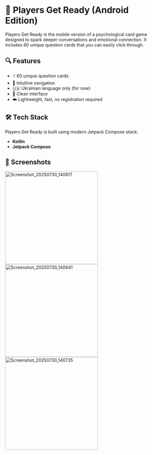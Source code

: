 # 🎯 Players Get Ready (Android Edition)

Players Get Ready is the mobile version of a psychological card game designed to spark deeper conversations and emotional connection. It includes 60 unique question cards that you can easily click through.

## 🔍 Features

- 🃏 60 unique question cards  
- 📲 Intuitive navigation  
- 🇺🇦 Ukrainian language only (for now)
- 🎨 Clean interface
- ☁️ Lightweight, fast, no registration required  

## 🛠 Tech Stack

Players Get Ready is built using modern Jetpack Compose stack:

- **Kotlin**
- **Jetpack Compose**  

## 📱 Screenshots

<img width="300" alt="Screenshot_20250730_140617" src="https://github.com/user-attachments/assets/1eecbd50-39f0-4812-98c5-da4cda661114" />
<img width="300" alt="Screenshot_20250730_140641" src="https://github.com/user-attachments/assets/90e9d7b9-88f2-4c5e-983c-20c469c1510e" />
<img width="300" alt="Screenshot_20250730_140735" src="https://github.com/user-attachments/assets/a5c31304-05b3-4ae9-b2de-1de1fa94165a" />
